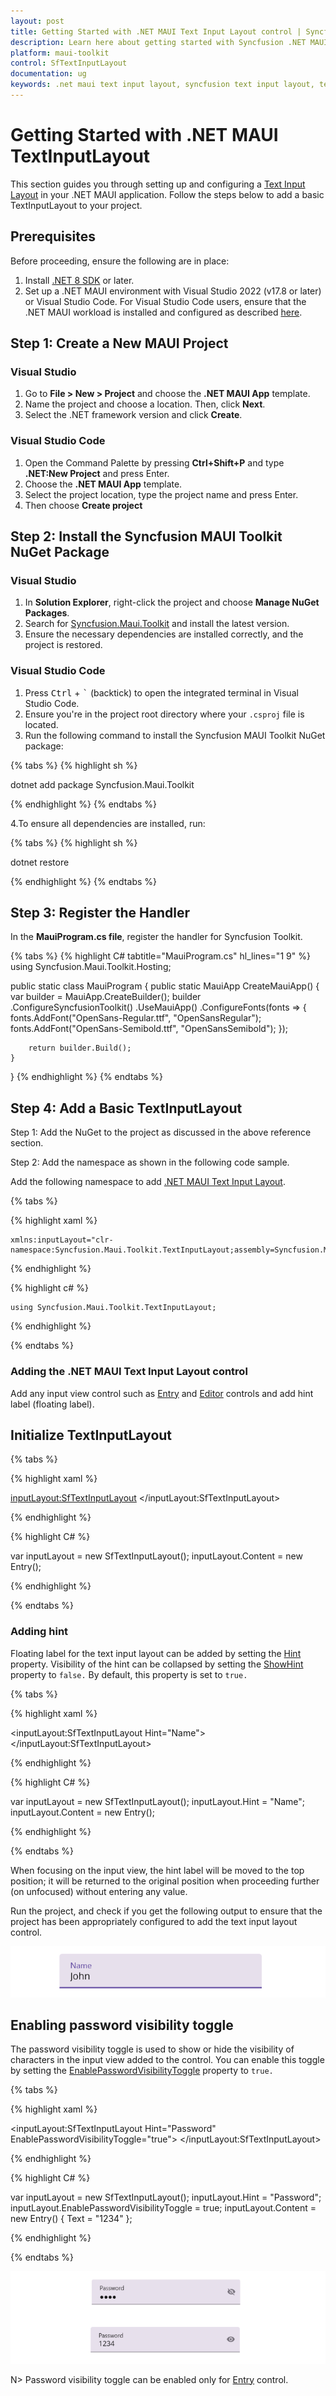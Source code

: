 ```yaml
---
layout: post
title: Getting Started with .NET MAUI Text Input Layout control | Syncfusion
description: Learn here about getting started with Syncfusion .NET MAUI Text Input Layout (SfTextInputLayout) control, its elements and more.
platform: maui-toolkit
control: SfTextInputLayout
documentation: ug
keywords: .net maui text input layout, syncfusion text input layout, text input layout maui, .net maui hint label.
---
```


# Getting Started with .NET MAUI TextInputLayout

This section guides you through setting up and configuring a [Text Input Layout](https://help.syncfusion.com/cr/maui-toolkit/Syncfusion.Maui.Toolkit.TextInputLayout.SfTextInputLayout.html) in your .NET MAUI application. Follow the steps below to add a basic TextInputLayout to your project.

## Prerequisites

Before proceeding, ensure the following are in place:

 1. Install [.NET 8 SDK](https://dotnet.microsoft.com/en-us/download/dotnet/8.0) or later.
 2. Set up a .NET MAUI environment with Visual Studio 2022 (v17.8 or later) or Visual Studio Code. For Visual Studio Code users, ensure that the .NET MAUI workload is installed and configured as described [here](https://learn.microsoft.com/en-us/dotnet/maui/get-started/installation?view=net-maui-8.0&tabs=visual-studio-code).

## Step 1: Create a New MAUI Project

### Visual Studio

 1. Go to **File > New > Project** and choose the **.NET MAUI App** template.
 2. Name the project and choose a location. Then, click **Next**.
 3. Select the .NET framework version and click **Create**.

### Visual Studio Code

 1. Open the Command Palette by pressing **Ctrl+Shift+P** and type **.NET:New Project** and press Enter.
 2. Choose the **.NET MAUI App** template.
 3. Select the project location, type the project name and press Enter.
 4. Then choose **Create project**

## Step 2: Install the Syncfusion MAUI Toolkit NuGet Package

### Visual Studio

 1. In **Solution Explorer**, right-click the project and choose **Manage NuGet Packages**.
 2. Search for [Syncfusion.Maui.Toolkit](https://www.nuget.org/packages/Syncfusion.Maui.Toolkit/) and install the latest version.
 3. Ensure the necessary dependencies are installed correctly, and the project is restored.

### Visual Studio Code

 1. Press <kbd>Ctrl</kbd> + <kbd>`</kbd> (backtick) to open the integrated terminal in Visual Studio Code.
 2. Ensure you're in the project root directory where your `.csproj` file is located.
 3. Run the following command to install the Syncfusion MAUI Toolkit NuGet package:

{% tabs %}
{% highlight sh %}

   dotnet add package Syncfusion.Maui.Toolkit

{% endhighlight %}
{% endtabs %}

4.To ensure all dependencies are installed, run:

{% tabs %}
{% highlight sh %}

   dotnet restore

{% endhighlight %}
{% endtabs %}

## Step 3: Register the Handler

In the **MauiProgram.cs file**, register the handler for Syncfusion Toolkit.

{% tabs %}
{% highlight C# tabtitle="MauiProgram.cs" hl_lines="1 9" %}    
using Syncfusion.Maui.Toolkit.Hosting;

public static class MauiProgram
{
	public static MauiApp CreateMauiApp()
	{
	    var builder = MauiApp.CreateBuilder();
		builder
			.ConfigureSyncfusionToolkit()
			.UseMauiApp<App>()
			.ConfigureFonts(fonts =>
			{
				fonts.AddFont("OpenSans-Regular.ttf", "OpenSansRegular");
				fonts.AddFont("OpenSans-Semibold.ttf", "OpenSansSemibold");
			});

		return builder.Build();
	}
}
{% endhighlight %}
{% endtabs %}

## Step 4: Add a Basic TextInputLayout

Step 1: Add the NuGet to the project as discussed in the above reference section.

Step 2: Add the namespace as shown in the following code sample.

Add the following namespace to add [.NET MAUI Text Input Layout](https://help.syncfusion.com/cr/maui-toolkit/Syncfusion.Maui.Toolkit.TextInputLayout.SfTextInputLayout.html).

{% tabs %}

{% highlight xaml %}

    xmlns:inputLayout="clr-namespace:Syncfusion.Maui.Toolkit.TextInputLayout;assembly=Syncfusion.Maui.Toolkit"
	
{% endhighlight %}

{% highlight c# %}

    using Syncfusion.Maui.Toolkit.TextInputLayout;

{% endhighlight %}

{% endtabs %}

### Adding the .NET MAUI Text Input Layout control

Add any input view control such as [Entry](https://learn.microsoft.com/en-us/dotnet/maui/user-interface/controls/entry) and [Editor](https://learn.microsoft.com/en-us/dotnet/maui/user-interface/controls/editor) controls and add hint label (floating label).

## Initialize TextInputLayout

{% tabs %} 

{% highlight xaml %} 

<inputLayout:SfTextInputLayout>
   <Entry />
</inputLayout:SfTextInputLayout>  

{% endhighlight %}

{% highlight C# %} 

var inputLayout = new SfTextInputLayout();
inputLayout.Content = new Entry(); 

{% endhighlight %}

{% endtabs %}

### Adding hint
Floating label for the text input layout can be added by setting the [Hint](https://help.syncfusion.com/cr/maui-toolkit/Syncfusion.Maui.Toolkit.TextInputLayout.SfTextInputLayout.html#Syncfusion_Maui_Toolkit_TextInputLayout_SfTextInputLayout_Hint) property. Visibility of the hint can be collapsed by setting the [ShowHint](https://help.syncfusion.com/cr/maui-toolkit/Syncfusion.Maui.Toolkit.TextInputLayout.SfTextInputLayout.html#Syncfusion_Maui_Toolkit_TextInputLayout_SfTextInputLayout_ShowHint) property to `false.` By default, this property is set to `true.`

{% tabs %} 

{% highlight xaml %} 

<inputLayout:SfTextInputLayout Hint="Name">
   <Entry />
</inputLayout:SfTextInputLayout>  

{% endhighlight %}

{% highlight C# %} 

var inputLayout = new SfTextInputLayout();
inputLayout.Hint = "Name"; 
inputLayout.Content = new Entry(); 

{% endhighlight %}

{% endtabs %}

When focusing on the input view, the hint label will be moved to the top position; it will be returned to the original position when proceeding further (on unfocused) without entering any value.

Run the project, and check if you get the following output to ensure that the project has been appropriately configured to add the text input layout control.

![Hint text in .NET MAUI TextInputLayout.](images/GettingStarted/GettingStarted.png)

## Enabling password visibility toggle

The password visibility toggle is used to show or hide the visibility of characters in the input view added to the control. You can enable this toggle by setting the [EnablePasswordVisibilityToggle](https://help.syncfusion.com/cr/maui-toolkit/Syncfusion.Maui.Toolkit.TextInputLayout.SfTextInputLayout.html#Syncfusion_Maui_Toolkit_TextInputLayout_SfTextInputLayout_EnablePasswordVisibilityToggle) property to `true.`

{% tabs %} 

{% highlight xaml %} 

<inputLayout:SfTextInputLayout  Hint="Password" 
                                EnablePasswordVisibilityToggle="true">
    <Entry Text="1234"/>
</inputLayout:SfTextInputLayout>  
 
{% endhighlight %}

{% highlight C# %} 

var inputLayout = new SfTextInputLayout();
inputLayout.Hint = "Password";
inputLayout.EnablePasswordVisibilityToggle = true;
inputLayout.Content = new Entry() { Text = "1234" }; 

{% endhighlight %}

{% endtabs %}

![Password toggle button in .NET MAUI TextInputLayout.](images/GettingStarted/PasswordGettingStarted.png)

N> Password visibility toggle can be enabled only for [Entry](https://learn.microsoft.com/en-us/dotnet/maui/user-interface/controls/entry) control.
